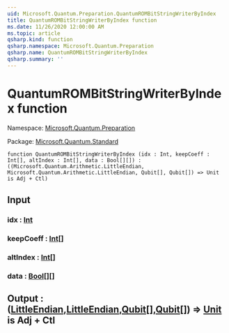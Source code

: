 ```yaml
---
uid: Microsoft.Quantum.Preparation.QuantumROMBitStringWriterByIndex
title: QuantumROMBitStringWriterByIndex function
ms.date: 11/26/2020 12:00:00 AM
ms.topic: article
qsharp.kind: function
qsharp.namespace: Microsoft.Quantum.Preparation
qsharp.name: QuantumROMBitStringWriterByIndex
qsharp.summary: ''
---
```


# QuantumROMBitStringWriterByIndex function

Namespace: [Microsoft.Quantum.Preparation](xref:Microsoft.Quantum.Preparation)

Package: [Microsoft.Quantum.Standard](https://nuget.org/packages/Microsoft.Quantum.Standard)




```qsharp
function QuantumROMBitStringWriterByIndex (idx : Int, keepCoeff : Int[], altIndex : Int[], data : Bool[][]) : ((Microsoft.Quantum.Arithmetic.LittleEndian, Microsoft.Quantum.Arithmetic.LittleEndian, Qubit[], Qubit[]) => Unit is Adj + Ctl)
```


## Input

### idx : [Int](xref:microsoft.quantum.lang-ref.int)




### keepCoeff : [Int](xref:microsoft.quantum.lang-ref.int)[]




### altIndex : [Int](xref:microsoft.quantum.lang-ref.int)[]




### data : [Bool](xref:microsoft.quantum.lang-ref.bool)[][]





## Output : ([LittleEndian](xref:Microsoft.Quantum.Arithmetic.LittleEndian),[LittleEndian](xref:Microsoft.Quantum.Arithmetic.LittleEndian),[Qubit](xref:microsoft.quantum.lang-ref.qubit)[],[Qubit](xref:microsoft.quantum.lang-ref.qubit)[]) => [Unit](xref:microsoft.quantum.lang-ref.unit)  is Adj + Ctl

